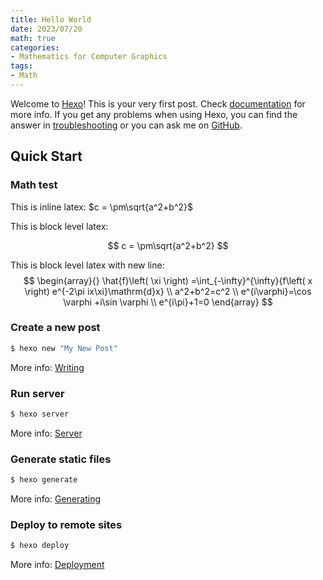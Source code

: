 ```yaml
---
title: Hello World
date: 2023/07/20
math: true
categories:
- Mathematics for Computer Graphics
tags:
- Math
---
```



Welcome to [Hexo](https://hexo.io/)! This is your very first post. Check [documentation](https://hexo.io/docs/) for more info. If you get any problems when using Hexo, you can find the answer in [troubleshooting](https://hexo.io/docs/troubleshooting.html) or you can ask me on [GitHub](https://github.com/hexojs/hexo/issues).

## Quick Start

### Math test

This is inline latex: $c = \pm\sqrt{a^2+b^2}$

This is block level latex:

$$
c = \pm\sqrt{a^2+b^2}
$$

This is block level latex with new line:
$$
\begin{array}{}
\hat{f}\left( \xi \right) =\int_{-\infty}^{\infty}{f\left( x \right) e^{-2\pi ix\xi}\mathrm{d}x}
\\
a^2+b^2=c^2
\\
e^{i\varphi}=\cos \varphi +i\sin \varphi 
\\
e^{i\pi}+1=0
\end{array}
$$



### Create a new post

``` bash
$ hexo new "My New Post"
```

More info: [Writing](https://hexo.io/docs/writing.html)

### Run server

``` bash
$ hexo server
```

More info: [Server](https://hexo.io/docs/server.html)

### Generate static files

``` bash
$ hexo generate
```

More info: [Generating](https://hexo.io/docs/generating.html)

### Deploy to remote sites

``` bash
$ hexo deploy
```

More info: [Deployment](https://hexo.io/docs/one-command-deployment.html)

